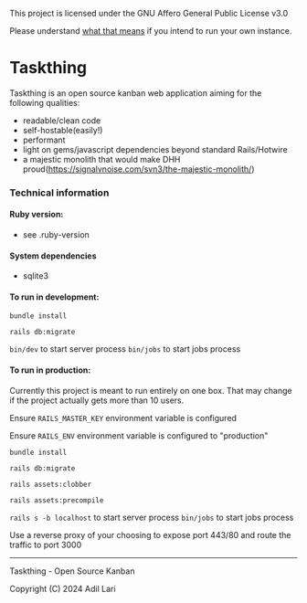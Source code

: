 This project is licensed under the GNU Affero General Public License v3.0

Please understand [what that means](https://choosealicense.com/licenses/agpl-3.0/) if you intend to run your own instance.

# Taskthing

Taskthing is an open source kanban web application aiming for the following qualities:
- readable/clean code
- self-hostable(easily!)
- performant
- light on gems/javascript dependencies beyond standard Rails/Hotwire
- a majestic monolith that would make DHH proud(https://signalvnoise.com/svn3/the-majestic-monolith/)

### Technical information

#### Ruby version:
- see .ruby-version
#### System dependencies
- sqlite3

#### To run in development:

`bundle install`

`rails db:migrate`

`bin/dev` to start server process
`bin/jobs` to start jobs process

#### To run in production:

Currently this project is meant to run entirely on one box.
That may change if the project actually gets more than 10 users.

Ensure `RAILS_MASTER_KEY` environment variable is configured

Ensure `RAILS_ENV` environment variable is configured to "production"

`bundle install`

`rails db:migrate`

`rails assets:clobber`

`rails assets:precompile`

`rails s -b localhost` to start server process
`bin/jobs` to start jobs process

Use a reverse proxy of your choosing to expose port 443/80 and route the traffic to port 3000

---

Taskthing - Open Source Kanban

Copyright (C) 2024 Adil Lari
